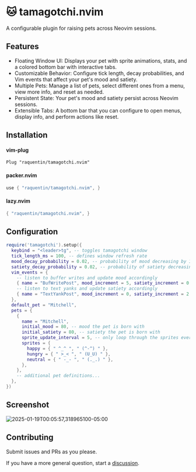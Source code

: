# 🐱 tamagotchi.nvim

A configurable plugin for raising pets across Neovim sessions.

## Features
- Floating Window UI: Displays your pet with sprite animations, stats, and a colored bottom bar with interactive tabs.
- Customizable Behavior: Configure tick length, decay probabilities, and Vim events that affect your pet's mood and satiety.
- Multiple Pets: Manage a list of pets, select different ones from a menu, view more info, and reset as needed.
- Persistent State: Your pet's mood and satiety persist across Neovim sessions.
- Extensible Tabs: A bottom bar that you can configure to open menus, display info, and perform actions like reset.

## Installation

#### vim-plug

```vim
Plug "raquentin/tamagotchi.nvim"
```

#### packer.nvim

```lua
use { "raquentin/tamagotchi.nvim", }
```

#### lazy.nvim

```lua
{ "raquentin/tamagotchi.nvim", }
```

## Configuration

```lua
require('tamagotchi').setup({
  keybind = "<leader>tg", -- toggles tamagotchi window
  tick_length_ms = 100, -- defines window refresh rate
  mood_decay_probability = 0.02, -- probability of mood decreasing by 1 on a given tick
  satiety_decay_probability = 0.02, -- probability of satiety decreasing by 1 on a given tick
  vim_events = {
    -- listen to buffer writes and update mood accordingly
    { name = "BufWritePost", mood_increment = 5, satiety_increment = 0 },
    -- listen to text yanks and update satiety accordingly
    { name = "TextYankPost", mood_increment = 0, satiety_increment = 2 },
  },
  default_pet = "Mitchell",
  pets = {
    {
      name = "Mitchell",
      initial_mood = 80, -- mood the pet is born with
      initial_satiety = 80, -- satiety the pet is born with
      sprite_update_interval = 5, -- only loop through the sprites every `n` ticks
      sprites = {
        happy = { " ^_^ ", " (^-^) " },
        hungry = { " >_< ", " (U_U) " },
        neutral = { " -_- ", " (._.) " },
      },
    },
    -- additional pet definitions...
  },
})
```

## Screenshot
![2025-01-19T00:05:57,318965100-05:00](https://github.com/user-attachments/assets/78a046eb-c9fe-4e70-8a83-f5f705810779)

## Contributing

Submit issues and PRs as you please.

If you have a more general question, start a [discussion](https://github.com/raquentin/tamagotchi.nvim/discussions).
